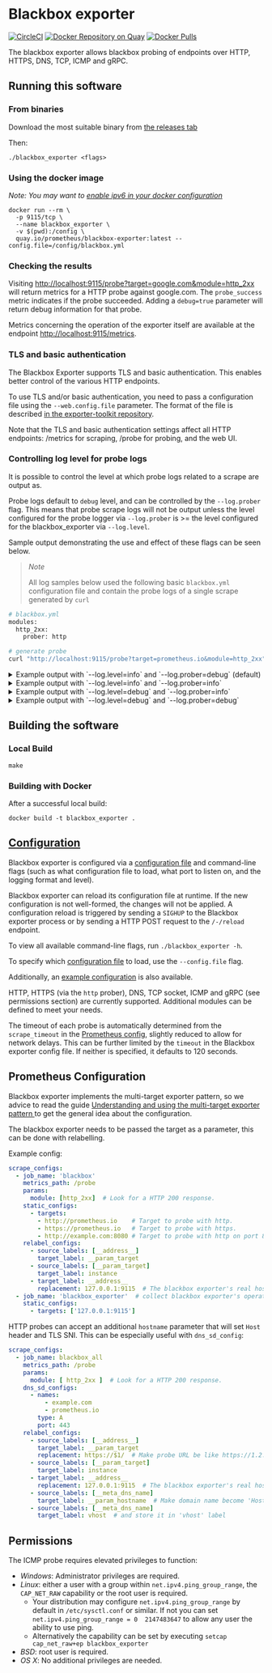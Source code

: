 # Blackbox exporter

[![CircleCI](https://circleci.com/gh/prometheus/blackbox_exporter/tree/master.svg?style=shield)][circleci]
[![Docker Repository on Quay](https://quay.io/repository/prometheus/blackbox-exporter/status)][quay]
[![Docker Pulls](https://img.shields.io/docker/pulls/prom/blackbox-exporter.svg?maxAge=604800)][hub]

The blackbox exporter allows blackbox probing of endpoints over
HTTP, HTTPS, DNS, TCP, ICMP and gRPC.

## Running this software

### From binaries

Download the most suitable binary from [the releases tab](https://github.com/prometheus/blackbox_exporter/releases)

Then:

    ./blackbox_exporter <flags>


### Using the docker image

*Note: You may want to [enable ipv6 in your docker configuration](https://docs.docker.com/v17.09/engine/userguide/networking/default_network/ipv6/)*

    docker run --rm \
      -p 9115/tcp \
      --name blackbox_exporter \
      -v $(pwd):/config \
      quay.io/prometheus/blackbox-exporter:latest --config.file=/config/blackbox.yml

### Checking the results

Visiting [http://localhost:9115/probe?target=google.com&module=http_2xx](http://localhost:9115/probe?target=google.com&module=http_2xx)
will return metrics for a HTTP probe against google.com. The `probe_success`
metric indicates if the probe succeeded. Adding a `debug=true` parameter
will return debug information for that probe.

Metrics concerning the operation of the exporter itself are available at the
endpoint <http://localhost:9115/metrics>.

### TLS and basic authentication

The Blackbox Exporter supports TLS and basic authentication. This enables better
control of the various HTTP endpoints.

To use TLS and/or basic authentication, you need to pass a configuration file
using the `--web.config.file` parameter. The format of the file is described
[in the exporter-toolkit repository](https://github.com/prometheus/exporter-toolkit/blob/master/docs/web-configuration.md).

Note that the TLS and basic authentication settings affect all HTTP endpoints:
/metrics for scraping, /probe for probing, and the web UI.

### Controlling log level for probe logs

It is possible to control the level at which probe logs related to a scrape are output as.

Probe logs default to `debug` level, and can be controlled by the `--log.prober` flag.
This means that probe scrape logs will not be output unless the level configured for the probe logger via `--log.prober` is >= the level configured for the blackbox_exporter via `--log.level`.

Sample output demonstrating the use and effect of these flags can be seen below.

> _Note_
>
> All log samples below used the following basic `blackbox.yml` configuration file and contain the probe logs of a single scrape generated by `curl`

```bash
# blackbox.yml
modules:
  http_2xx:
    prober: http

# generate probe
curl "http://localhost:9115/probe?target=prometheus.io&module=http_2xx"
```

<details>
<summary>Example output with `--log.level=info` and `--log.prober=debug` (default)</summary>

```bash
./blackbox_exporter --config.file ./blackbox.yml --log.level=info --log.prober=debug
time=2025-05-21T04:10:54.131Z level=INFO source=main.go:88 msg="Starting blackbox_exporter" version="(version=0.26.0, branch=fix/scrape-logger-spam, revision=7df3031feecba82f1a534336979b4e5920f79b72)"
time=2025-05-21T04:10:54.131Z level=INFO source=main.go:89 msg="(go=go1.24.1, platform=linux/amd64, user=tjhop@contraband, date=20250521-04:00:25, tags=unknown)"
time=2025-05-21T04:10:54.132Z level=INFO source=main.go:101 msg="Loaded config file"
time=2025-05-21T04:10:54.133Z level=INFO source=tls_config.go:347 msg="Listening on" address=[::]:9115
time=2025-05-21T04:10:54.133Z level=INFO source=tls_config.go:350 msg="TLS is disabled." http2=false address=[::]:9115
^Ctime=2025-05-21T04:11:03.619Z level=INFO source=main.go:283 msg="Received SIGTERM, exiting gracefully..."
```
</details>

<details>
<summary>Example output with `--log.level=info` and `--log.prober=info`</summary>

```bash
./blackbox_exporter --config.file ./blackbox.yml --log.level=info --log.prober=info
time=2025-05-21T04:12:09.884Z level=INFO source=main.go:88 msg="Starting blackbox_exporter" version="(version=0.26.0, branch=fix/scrape-logger-spam, revision=7df3031feecba82f1a534336979b4e5920f79b72)"
time=2025-05-21T04:12:09.884Z level=INFO source=main.go:89 msg="(go=go1.24.1, platform=linux/amd64, user=tjhop@contraband, date=20250521-04:00:25, tags=unknown)"
time=2025-05-21T04:12:09.884Z level=INFO source=main.go:101 msg="Loaded config file"
time=2025-05-21T04:12:09.885Z level=INFO source=tls_config.go:347 msg="Listening on" address=[::]:9115
time=2025-05-21T04:12:09.885Z level=INFO source=tls_config.go:350 msg="TLS is disabled." http2=false address=[::]:9115
time=2025-05-21T04:12:13.827Z level=INFO source=handler.go:194 msg="Beginning probe" module=http_2xx target=prometheus.io probe=http timeout_seconds=119.5
time=2025-05-21T04:12:13.827Z level=INFO source=handler.go:194 msg="Resolving target address" module=http_2xx target=prometheus.io target=prometheus.io ip_protocol=ip4
time=2025-05-21T04:12:13.829Z level=INFO source=handler.go:194 msg="Resolved target address" module=http_2xx target=prometheus.io target=prometheus.io ip=172.67.201.240
time=2025-05-21T04:12:13.829Z level=INFO source=handler.go:194 msg="Making HTTP request" module=http_2xx target=prometheus.io url=http://172.67.201.240 host=prometheus.io
time=2025-05-21T04:12:13.860Z level=INFO source=handler.go:194 msg="Received redirect" module=http_2xx target=prometheus.io location=https://prometheus.io/
time=2025-05-21T04:12:13.860Z level=INFO source=handler.go:194 msg="Making HTTP request" module=http_2xx target=prometheus.io url=https://prometheus.io/ host=""
time=2025-05-21T04:12:13.860Z level=INFO source=handler.go:194 msg="Address does not match first address, not sending TLS ServerName" module=http_2xx target=prometheus.io first=172.67.201.240 address=prometheus.io
time=2025-05-21T04:12:13.974Z level=INFO source=handler.go:194 msg="Received HTTP response" module=http_2xx target=prometheus.io status_code=200
time=2025-05-21T04:12:13.974Z level=INFO source=handler.go:194 msg="Response timings for roundtrip" module=http_2xx target=prometheus.io roundtrip=0 start=2025-05-21T00:12:13.829-04:00 dnsDone=2025-05-21T00:12:13.829-04:00 connectDone=2025-05-21T00:12:13.839-04:00 gotConn=2025-05-21T00:12:13.839-04:00 responseStart=2025-05-21T00:12:13.860-04:00 tlsStart=0001-01-01T00:00:00.000Z tlsDone=0001-01-01T00:00:00.000Z end=0001-01-01T00:00:00.000Z
time=2025-05-21T04:12:13.974Z level=INFO source=handler.go:194 msg="Response timings for roundtrip" module=http_2xx target=prometheus.io roundtrip=1 start=2025-05-21T00:12:13.860-04:00 dnsDone=2025-05-21T00:12:13.861-04:00 connectDone=2025-05-21T00:12:13.869-04:00 gotConn=2025-05-21T00:12:13.925-04:00 responseStart=2025-05-21T00:12:13.974-04:00 tlsStart=2025-05-21T00:12:13.869-04:00 tlsDone=2025-05-21T00:12:13.925-04:00 end=2025-05-21T00:12:13.974-04:00
time=2025-05-21T04:12:13.974Z level=INFO source=handler.go:194 msg="Probe succeeded" module=http_2xx target=prometheus.io duration_seconds=0.14708839
^Ctime=2025-05-21T04:12:17.818Z level=INFO source=main.go:283 msg="Received SIGTERM, exiting gracefully..."
```
</details>

<details>
<summary>Example output with `--log.level=debug` and `--log.prober=info`</summary>

```bash
./blackbox_exporter --config.file ./blackbox.yml --log.level=debug --log.prober=info 
time=2025-05-21T04:13:18.497Z level=INFO source=main.go:88 msg="Starting blackbox_exporter" version="(version=0.26.0, branch=fix/scrape-logger-spam, revision=7df3031feecba82f1a534336979b4e5920f79b72)"
time=2025-05-21T04:13:18.497Z level=INFO source=main.go:89 msg="(go=go1.24.1, platform=linux/amd64, user=tjhop@contraband, date=20250521-04:00:25, tags=unknown)"
time=2025-05-21T04:13:18.497Z level=INFO source=main.go:101 msg="Loaded config file"
time=2025-05-21T04:13:18.498Z level=DEBUG source=main.go:116 msg=http://contraband:9115
time=2025-05-21T04:13:18.498Z level=DEBUG source=main.go:130 msg=/
time=2025-05-21T04:13:18.498Z level=INFO source=tls_config.go:347 msg="Listening on" address=[::]:9115
time=2025-05-21T04:13:18.498Z level=INFO source=tls_config.go:350 msg="TLS is disabled." http2=false address=[::]:9115
time=2025-05-21T04:13:23.169Z level=INFO source=handler.go:194 msg="Beginning probe" module=http_2xx target=prometheus.io probe=http timeout_seconds=119.5
time=2025-05-21T04:13:23.169Z level=INFO source=handler.go:194 msg="Resolving target address" module=http_2xx target=prometheus.io target=prometheus.io ip_protocol=ip4
time=2025-05-21T04:13:23.170Z level=INFO source=handler.go:194 msg="Resolved target address" module=http_2xx target=prometheus.io target=prometheus.io ip=104.21.60.220
time=2025-05-21T04:13:23.170Z level=INFO source=handler.go:194 msg="Making HTTP request" module=http_2xx target=prometheus.io url=http://104.21.60.220 host=prometheus.io
time=2025-05-21T04:13:23.202Z level=INFO source=handler.go:194 msg="Received redirect" module=http_2xx target=prometheus.io location=https://prometheus.io/
time=2025-05-21T04:13:23.202Z level=INFO source=handler.go:194 msg="Making HTTP request" module=http_2xx target=prometheus.io url=https://prometheus.io/ host=""
time=2025-05-21T04:13:23.202Z level=INFO source=handler.go:194 msg="Address does not match first address, not sending TLS ServerName" module=http_2xx target=prometheus.io first=104.21.60.220 address=prometheus.io
time=2025-05-21T04:13:23.316Z level=INFO source=handler.go:194 msg="Received HTTP response" module=http_2xx target=prometheus.io status_code=200
time=2025-05-21T04:13:23.319Z level=INFO source=handler.go:194 msg="Response timings for roundtrip" module=http_2xx target=prometheus.io roundtrip=0 start=2025-05-21T00:13:23.171-04:00 dnsDone=2025-05-21T00:13:23.171-04:00 connectDone=2025-05-21T00:13:23.181-04:00 gotConn=2025-05-21T00:13:23.181-04:00 responseStart=2025-05-21T00:13:23.201-04:00 tlsStart=0001-01-01T00:00:00.000Z tlsDone=0001-01-01T00:00:00.000Z end=0001-01-01T00:00:00.000Z
time=2025-05-21T04:13:23.319Z level=INFO source=handler.go:194 msg="Response timings for roundtrip" module=http_2xx target=prometheus.io roundtrip=1 start=2025-05-21T00:13:23.202-04:00 dnsDone=2025-05-21T00:13:23.203-04:00 connectDone=2025-05-21T00:13:23.212-04:00 gotConn=2025-05-21T00:13:23.268-04:00 responseStart=2025-05-21T00:13:23.316-04:00 tlsStart=2025-05-21T00:13:23.212-04:00 tlsDone=2025-05-21T00:13:23.268-04:00 end=2025-05-21T00:13:23.319-04:00
time=2025-05-21T04:13:23.319Z level=INFO source=handler.go:194 msg="Probe succeeded" module=http_2xx target=prometheus.io duration_seconds=0.150580389
^Ctime=2025-05-21T04:13:27.945Z level=INFO source=main.go:283 msg="Received SIGTERM, exiting gracefully..."
```
</details>


<details>
<summary>Example output with `--log.level=debug` and `--log.prober=debug`</summary>

```bash
./blackbox_exporter --config.file ./blackbox.yml --log.level=debug --log.prober=debug
time=2025-05-21T04:14:55.621Z level=INFO source=main.go:88 msg="Starting blackbox_exporter" version="(version=0.26.0, branch=fix/scrape-logger-spam, revision=7df3031feecba82f1a534336979b4e5920f79b72)"
time=2025-05-21T04:14:55.621Z level=INFO source=main.go:89 msg="(go=go1.24.1, platform=linux/amd64, user=tjhop@contraband, date=20250521-04:00:25, tags=unknown)"
time=2025-05-21T04:14:55.622Z level=INFO source=main.go:101 msg="Loaded config file"
time=2025-05-21T04:14:55.622Z level=DEBUG source=main.go:116 msg=http://contraband:9115
time=2025-05-21T04:14:55.622Z level=DEBUG source=main.go:130 msg=/
time=2025-05-21T04:14:55.623Z level=INFO source=tls_config.go:347 msg="Listening on" address=[::]:9115
time=2025-05-21T04:14:55.623Z level=INFO source=tls_config.go:350 msg="TLS is disabled." http2=false address=[::]:9115
time=2025-05-21T04:15:03.048Z level=DEBUG source=handler.go:194 msg="Beginning probe" module=http_2xx target=prometheus.io probe=http timeout_seconds=119.5
time=2025-05-21T04:15:03.049Z level=DEBUG source=handler.go:194 msg="Resolving target address" module=http_2xx target=prometheus.io target=prometheus.io ip_protocol=ip4
time=2025-05-21T04:15:03.050Z level=DEBUG source=handler.go:194 msg="Resolved target address" module=http_2xx target=prometheus.io target=prometheus.io ip=172.67.201.240
time=2025-05-21T04:15:03.050Z level=DEBUG source=handler.go:194 msg="Making HTTP request" module=http_2xx target=prometheus.io url=http://172.67.201.240 host=prometheus.io
time=2025-05-21T04:15:03.089Z level=DEBUG source=handler.go:194 msg="Received redirect" module=http_2xx target=prometheus.io location=https://prometheus.io/
time=2025-05-21T04:15:03.089Z level=DEBUG source=handler.go:194 msg="Making HTTP request" module=http_2xx target=prometheus.io url=https://prometheus.io/ host=""
time=2025-05-21T04:15:03.089Z level=DEBUG source=handler.go:194 msg="Address does not match first address, not sending TLS ServerName" module=http_2xx target=prometheus.io first=172.67.201.240 address=prometheus.io
time=2025-05-21T04:15:03.211Z level=DEBUG source=handler.go:194 msg="Received HTTP response" module=http_2xx target=prometheus.io status_code=200
time=2025-05-21T04:15:03.212Z level=DEBUG source=handler.go:194 msg="Response timings for roundtrip" module=http_2xx target=prometheus.io roundtrip=0 start=2025-05-21T00:15:03.050-04:00 dnsDone=2025-05-21T00:15:03.050-04:00 connectDone=2025-05-21T00:15:03.061-04:00 gotConn=2025-05-21T00:15:03.061-04:00 responseStart=2025-05-21T00:15:03.089-04:00 tlsStart=0001-01-01T00:00:00.000Z tlsDone=0001-01-01T00:00:00.000Z end=0001-01-01T00:00:00.000Z
time=2025-05-21T04:15:03.212Z level=DEBUG source=handler.go:194 msg="Response timings for roundtrip" module=http_2xx target=prometheus.io roundtrip=1 start=2025-05-21T00:15:03.089-04:00 dnsDone=2025-05-21T00:15:03.090-04:00 connectDone=2025-05-21T00:15:03.102-04:00 gotConn=2025-05-21T00:15:03.163-04:00 responseStart=2025-05-21T00:15:03.211-04:00 tlsStart=2025-05-21T00:15:03.102-04:00 tlsDone=2025-05-21T00:15:03.163-04:00 end=2025-05-21T00:15:03.212-04:00
time=2025-05-21T04:15:03.212Z level=DEBUG source=handler.go:194 msg="Probe succeeded" module=http_2xx target=prometheus.io duration_seconds=0.163695815
^Ctime=2025-05-21T04:15:07.862Z level=INFO source=main.go:283 msg="Received SIGTERM, exiting gracefully..."
```
</details>

## Building the software

### Local Build

    make


### Building with Docker

After a successful local build:

    docker build -t blackbox_exporter .

## [Configuration](CONFIGURATION.md)

Blackbox exporter is configured via a [configuration file](CONFIGURATION.md) and command-line flags (such as what configuration file to load, what port to listen on, and the logging format and level).

Blackbox exporter can reload its configuration file at runtime. If the new configuration is not well-formed, the changes will not be applied.
A configuration reload is triggered by sending a `SIGHUP` to the Blackbox exporter process or by sending a HTTP POST request to the `/-/reload` endpoint.

To view all available command-line flags, run `./blackbox_exporter -h`.

To specify which [configuration file](CONFIGURATION.md) to load, use the `--config.file` flag.

Additionally, an [example configuration](example.yml) is also available.

HTTP, HTTPS (via the `http` prober), DNS, TCP socket, ICMP and gRPC (see permissions section) are currently supported.
Additional modules can be defined to meet your needs.

The timeout of each probe is automatically determined from the `scrape_timeout` in the [Prometheus config](https://prometheus.io/docs/operating/configuration/#configuration-file), slightly reduced to allow for network delays. 
This can be further limited by the `timeout` in the Blackbox exporter config file. If neither is specified, it defaults to 120 seconds.

## Prometheus Configuration

Blackbox exporter implements the multi-target exporter pattern, so we advice
to read the guide [Understanding and using the multi-target exporter pattern
](https://prometheus.io/docs/guides/multi-target-exporter/) to get the general
idea about the configuration.

The blackbox exporter needs to be passed the target as a parameter, this can be
done with relabelling.

Example config:
```yml
scrape_configs:
  - job_name: 'blackbox'
    metrics_path: /probe
    params:
      module: [http_2xx]  # Look for a HTTP 200 response.
    static_configs:
      - targets:
        - http://prometheus.io    # Target to probe with http.
        - https://prometheus.io   # Target to probe with https.
        - http://example.com:8080 # Target to probe with http on port 8080.
    relabel_configs:
      - source_labels: [__address__]
        target_label: __param_target
      - source_labels: [__param_target]
        target_label: instance
      - target_label: __address__
        replacement: 127.0.0.1:9115  # The blackbox exporter's real hostname:port.
  - job_name: 'blackbox_exporter'  # collect blackbox exporter's operational metrics.
    static_configs:
      - targets: ['127.0.0.1:9115']
```

HTTP probes can accept an additional `hostname` parameter that will set `Host` header and TLS SNI. This can be especially useful with `dns_sd_config`:
```yaml
scrape_configs:
  - job_name: blackbox_all
    metrics_path: /probe
    params:
      module: [ http_2xx ]  # Look for a HTTP 200 response.
    dns_sd_configs:
      - names:
          - example.com
          - prometheus.io
        type: A
        port: 443
    relabel_configs:
      - source_labels: [__address__]
        target_label: __param_target
        replacement: https://$1/  # Make probe URL be like https://1.2.3.4:443/
      - source_labels: [__param_target]
        target_label: instance
      - target_label: __address__
        replacement: 127.0.0.1:9115  # The blackbox exporter's real hostname:port.
      - source_labels: [__meta_dns_name]
        target_label: __param_hostname  # Make domain name become 'Host' header for probe requests
      - source_labels: [__meta_dns_name]
        target_label: vhost  # and store it in 'vhost' label
```

## Permissions

The ICMP probe requires elevated privileges to function:

* *Windows*: Administrator privileges are required.
* *Linux*: either a user with a group within `net.ipv4.ping_group_range`, the
  `CAP_NET_RAW` capability or the root user is required.
  * Your distribution may configure `net.ipv4.ping_group_range` by default in
    `/etc/sysctl.conf` or similar. If not you can set
    `net.ipv4.ping_group_range = 0  2147483647` to allow any user the ability
    to use ping.
  * Alternatively the capability can be set by executing `setcap cap_net_raw+ep
    blackbox_exporter`
* *BSD*: root user is required.
* *OS X*: No additional privileges are needed.

[circleci]: https://circleci.com/gh/prometheus/blackbox_exporter
[hub]: https://hub.docker.com/r/prom/blackbox-exporter/
[quay]: https://quay.io/repository/prometheus/blackbox-exporter
